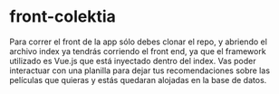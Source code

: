# front-colektia
Para correr el front de la app sólo debes clonar el repo, y abriendo el archivo index ya tendrás corriendo el front end,
ya que el framework utilizado es Vue.js que está inyectado dentro del index.
Vas poder interactuar con una planilla para dejar tus recomendaciones sobre las películas que quieras y estás quedaran
alojadas en la base de datos.
